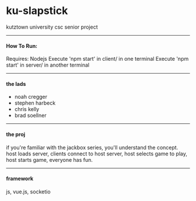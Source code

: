 # ku-slapstick
 kutztown university csc senior project

---
#### How To Run:
  Requires: Nodejs
  Execute 'npm start' in client/ in one terminal
  Execute 'npm start' in server/ in another terminal

---
  
#### the lads
- noah cregger
- stephen harbeck
- chris kelly
- brad soellner

---

#### the proj
if you're familiar with the jackbox series, you'll understand the concept. host loads server, clients connect to host server, host selects game to play, host starts game, everyone has fun.

---

#### framework
js, vue.js, socketio
